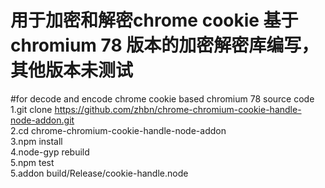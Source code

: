 # 用于加密和解密chrome cookie  基于chromium 78 版本的加密解密库编写，其他版本未测试
#for decode and encode chrome cookie based chromium 78 source code  
1.git clone https://github.com/zhbn/chrome-chromium-cookie-handle-node-addon.git  
2.cd chrome-chromium-cookie-handle-node-addon  
3.npm install   
4.node-gyp rebuild  
5.npm test   
5.addon build/Release/cookie-handle.node     
